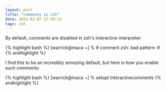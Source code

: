 ```yaml
---
layout: post
title: "comments in zsh"
date: 2013-02-07 17:39:12
tags: zsh
---
```


</p>
By default, comments are disabled in zsh's interactive interpreter:

{% highlight bash %}
[warrick@maca ~] % # comment
zsh: bad pattern: #
{% endhighlight %}
</p>

<p>
I find this to be an incredibly annoying default, but here is how you enable such comments:

{% highlight bash %}
[warrick@maca ~] % setopt interactivecomments
{% endhighlight %}<p>
